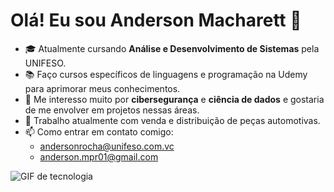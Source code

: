 # Olá! Eu sou Anderson Macharett 👋

- 🎓 Atualmente cursando **Análise e Desenvolvimento de Sistemas** pela UNIFESO.
- 📚 Faço cursos específicos de linguagens e programação na Udemy para aprimorar meus conhecimentos.
- 👀 Me interesso muito por **cibersegurança** e **ciência de dados** e gostaria de me envolver em projetos nessas áreas.
- 💼 Trabalho atualmente com venda e distribuição de peças automotivas.
- 📫 Como entrar em contato comigo: 
  - andersonrocha@unifeso.com.vc
  - anderson.mpr01@gmail.com

![GIF de tecnologia](https://i.giphy.com/bGgsc5mWoryfgKBx1u.webp)
